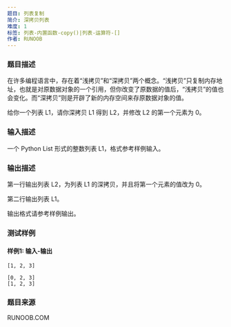 ```yaml
---
题目: 列表复制
简介: 深拷贝列表
难度: 1
标签: 列表-内置函数-copy()|列表-运算符-[]
作者: RUNOOB
---
```


### 题目描述

在许多编程语言中，存在着“浅拷贝”和“深拷贝”两个概念。“浅拷贝”只复制内存地址，也就是对原数据对象的一个引用，但你改变了原数据的值后，“浅拷贝”的值也会变化。而“深拷贝”则是开辟了新的内存空间来存原数据对象的值。

给你一个列表 L1，请你深拷贝 L1 得到 L2，并修改 L2 的第一个元素为 0。

### 输入描述

一个 Python List 形式的整数列表 L1，格式参考样例输入。

### 输出描述

第一行输出列表 L2，为列表 L1 的深拷贝，并且将第一个元素的值改为 0。

第二行输出列表 L1。

输出格式请参考样例输出。

### 测试样例

#### 样例1: 输入-输出

```
[1, 2, 3]
```

```
[0, 2, 3]
[1, 2, 3]
```

### 题目来源

RUNOOB.COM